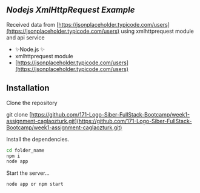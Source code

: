 ## _Nodejs XmlHttpRequest Example_
Received data from [https://jsonplaceholder.typicode.com/users](https://jsonplaceholder.typicode.com/users) using xmlhttprequest module and api service

- ✨Node.js ✨
- xmlhttprequest module
- [https://jsonplaceholder.typicode.com/users](https://jsonplaceholder.typicode.com/users)


## Installation
Clone the repository

git clone [https://github.com/171-Logo-Siber-FullStack-Bootcamp/week1-assignment-caglaozturk.git](https://github.com/171-Logo-Siber-FullStack-Bootcamp/week1-assignment-caglaozturk.git)

Install the dependencies.

```sh
cd folder_name
npm i
node app
```

Start the server...

```sh
node app or npm start
```